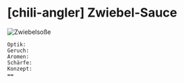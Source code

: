 # \[chili-angler\] Zwiebel-Sauce



![Zwiebelso&#xDF;e](https://farm8.staticflickr.com/7834/45881824364_e6e8c39914_b.jpg)

```text
Optik: 
Geruch: 
Aromen: 
Schärfe: 
Konzept: 
==
```

